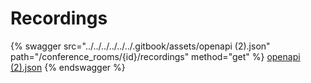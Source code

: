 # Recordings

{% swagger src="../../../../../../.gitbook/assets/openapi (2).json" path="/conference_rooms/{id}/recordings" method="get" %}
[openapi (2).json](<../../../../../../.gitbook/assets/openapi (2).json>)
{% endswagger %}
